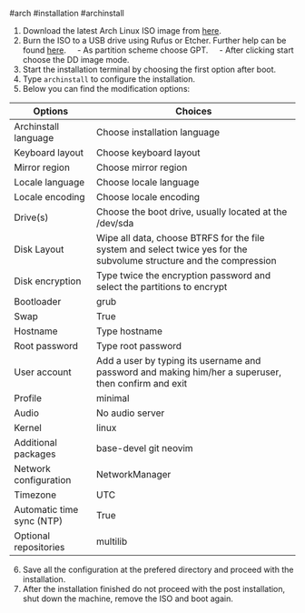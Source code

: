 #arch #installation #archinstall
1. Download the latest Arch Linux ISO image from [here](http://ftp.cc.uoc.gr/mirrors/linux/archlinux/iso/latest/).
2. Burn the ISO to a USB drive using Rufus or Etcher. Further help can be found [here](https://cerebrux.net/2018/03/15/%ce%b5%cf%8d%ce%ba%ce%bf%ce%bb%ce%b7-%ce%b5%ce%b3%ce%b3%cf%81%ce%b1%cf%86%ce%ae-iso-%ce%ba%ce%b1%ce%b9-img-%ce%b1%cf%81%cf%87%ce%b5%ce%af%cf%89%ce%bd-%cf%83%ce%b5-usb-sd-%ce%ba%ce%ac%cf%81%cf%84/).
    - As partition scheme choose GPT.
    - After clicking start choose the DD image mode.
3. Start the installation terminal by choosing the first option after boot.
4. Type ```archinstall``` to configure the installation.
5. Below you can find the modification options:

| Options | Choices |
| --- | --- |
| Archinstall language | Choose installation language |
| Keyboard layout | Choose keyboard layout |
| Mirror region | Choose mirror region |
| Locale language | Choose locale language |
| Locale encoding | Choose locale encoding |
| Drive(s) | Choose the boot drive, usually located at the /dev/sda |
| Disk Layout | Wipe all data, choose BTRFS for the file system and select twice yes for the subvolume structure and the compression |
| Disk encryption | Type twice the encryption password and select the partitions to encrypt |
| Bootloader | grub |
| Swap | True |
| Hostname | Type hostname |
| Root password | Type root password |
| User account | Add a user by typing its username and password and making him/her a superuser, then confirm and exit |
| Profile | minimal |
| Audio | No audio server |
| Kernel | linux |
| Additional packages | base-devel git neovim |
| Network configuration | NetworkManager |
| Timezone | UTC |
| Automatic time sync (NTP) | True |
| Optional repositories | multilib |

6. Save all the configuration at the prefered directory and proceed with the installation.
7. After the installation finished do not proceed with the post installation, shut down the machine, remove the ISO and boot again.